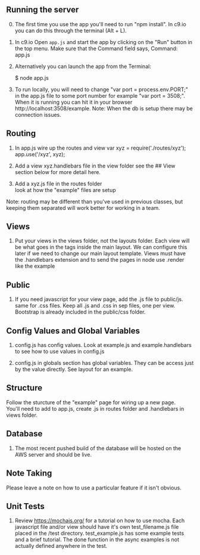 ## Running the server
0) The first time you use the app you'll need to run "npm install". In c9.io you can do 
    this through the terminal (Alt + L).
 
1)  In c9.io Open `app.js` and start the app by clicking on the "Run" button in the top menu. Make
    sure that the Command field says, Command: app.js

2) Alternatively you can launch the app from the Terminal:

    $ node app.js

3) To run locally, you will need to change "var port = process.env.PORT;" in the app.js file to 
    some port number for example "var port = 3508;".  
    When it is running you can hit it in your browser http://localhost:3508/example.
    Note: When the db is setup there may be connection issues.  

## Routing 
1) In app.js wire up the routes and view
    var xyz = require('./routes/xyz');
    app.use('/xyz', xyz);

2) Add a view xyz.handlebars file in the view folder
    see the  ## View section below for more detail here.

3) Add a xyz.js file in the routes folder    
    look at how the "example" files are setup

Note: routing may be different than you've used in previous classes, but keeping 
    them separated will work better for working in a team. 

## Views

1) Put your views in the views folder, not the layouts folder.  Each view will
be what goes in the <body> </body> tags inside the main layout.  We can configure
this later if we need to change our main layout template.  Views must have the
.handlebars extension and to send the pages in node use .render like the example

## Public

1) If you need javascript for your view page, add the .js file to public/js.  
same for .css files.  Keep all .js and .css in sep files, one per view.  Bootstrap
is already included in the public/css folder.

## Config Values and Global Variables

1) config.js has config values.  Look at example.js and example.handlebars to see 
how to use values in config.js 

2) config.js in globals section has global variables.  They can be access just 
    by the value directly.  See layout for an example.  


## Structure

Follow the sturcture of the "example" page for wiring up a new page.  
You'll need to add to app.js, create .js in routes folder and .handlebars in 
views folder. 

## Database

1)  The most recent pushed build of the database will be hosted on the AWS server
    and should be live.  
    
    

## Note Taking

Please leave a note on how to use a particular feature if it isn't obvious.

## Unit Tests

1)  Review https://mochajs.org/ for a tutorial on how to use mocha.  Each javascript
    file and/or view should have it's own test_filename.js file placed in the /test 
    directory.  test_example.js has some example tests and a brief tutorial.  The done
    function in the async examples is not actually defined anywhere in the test. 